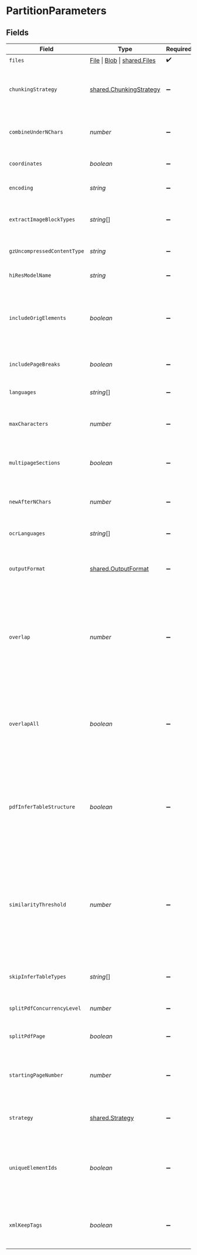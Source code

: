 # PartitionParameters


## Fields

| Field                                                                                                                                                                                                                                                                                                                | Type                                                                                                                                                                                                                                                                                                                 | Required                                                                                                                                                                                                                                                                                                             | Description                                                                                                                                                                                                                                                                                                          | Example                                                                                                                                                                                                                                                                                                              |
| -------------------------------------------------------------------------------------------------------------------------------------------------------------------------------------------------------------------------------------------------------------------------------------------------------------------- | -------------------------------------------------------------------------------------------------------------------------------------------------------------------------------------------------------------------------------------------------------------------------------------------------------------------- | -------------------------------------------------------------------------------------------------------------------------------------------------------------------------------------------------------------------------------------------------------------------------------------------------------------------- | -------------------------------------------------------------------------------------------------------------------------------------------------------------------------------------------------------------------------------------------------------------------------------------------------------------------- | -------------------------------------------------------------------------------------------------------------------------------------------------------------------------------------------------------------------------------------------------------------------------------------------------------------------- |
| `files`                                                                                                                                                                                                                                                                                                              | [File](https://developer.mozilla.org/en-US/docs/Web/API/File) \| [Blob](https://developer.mozilla.org/en-US/docs/Web/API/Blob) \| [shared.Files](../../../sdk/models/shared/files.md)                                                                                                                                | :heavy_check_mark:                                                                                                                                                                                                                                                                                                   | The file to extract                                                                                                                                                                                                                                                                                                  |                                                                                                                                                                                                                                                                                                                      |
| `chunkingStrategy`                                                                                                                                                                                                                                                                                                   | [shared.ChunkingStrategy](../../../sdk/models/shared/chunkingstrategy.md)                                                                                                                                                                                                                                            | :heavy_minus_sign:                                                                                                                                                                                                                                                                                                   | Use one of the supported strategies to chunk the returned elements. Currently supports: 'basic', 'by_page', 'by_similarity', or 'by_title'                                                                                                                                                                           |                                                                                                                                                                                                                                                                                                                      |
| `combineUnderNChars`                                                                                                                                                                                                                                                                                                 | *number*                                                                                                                                                                                                                                                                                                             | :heavy_minus_sign:                                                                                                                                                                                                                                                                                                   | If chunking strategy is set, combine elements until a section reaches a length of n chars. Default: 500                                                                                                                                                                                                              |                                                                                                                                                                                                                                                                                                                      |
| `coordinates`                                                                                                                                                                                                                                                                                                        | *boolean*                                                                                                                                                                                                                                                                                                            | :heavy_minus_sign:                                                                                                                                                                                                                                                                                                   | If true, return coordinates for each element. Default: false                                                                                                                                                                                                                                                         |                                                                                                                                                                                                                                                                                                                      |
| `encoding`                                                                                                                                                                                                                                                                                                           | *string*                                                                                                                                                                                                                                                                                                             | :heavy_minus_sign:                                                                                                                                                                                                                                                                                                   | The encoding method used to decode the text input. Default: utf-8                                                                                                                                                                                                                                                    |                                                                                                                                                                                                                                                                                                                      |
| `extractImageBlockTypes`                                                                                                                                                                                                                                                                                             | *string*[]                                                                                                                                                                                                                                                                                                           | :heavy_minus_sign:                                                                                                                                                                                                                                                                                                   | The types of elements to extract, for use in extracting image blocks as base64 encoded data stored in metadata fields                                                                                                                                                                                                |                                                                                                                                                                                                                                                                                                                      |
| `gzUncompressedContentType`                                                                                                                                                                                                                                                                                          | *string*                                                                                                                                                                                                                                                                                                             | :heavy_minus_sign:                                                                                                                                                                                                                                                                                                   | If file is gzipped, use this content type after unzipping                                                                                                                                                                                                                                                            |                                                                                                                                                                                                                                                                                                                      |
| `hiResModelName`                                                                                                                                                                                                                                                                                                     | *string*                                                                                                                                                                                                                                                                                                             | :heavy_minus_sign:                                                                                                                                                                                                                                                                                                   | The name of the inference model used when strategy is hi_res                                                                                                                                                                                                                                                         |                                                                                                                                                                                                                                                                                                                      |
| `includeOrigElements`                                                                                                                                                                                                                                                                                                | *boolean*                                                                                                                                                                                                                                                                                                            | :heavy_minus_sign:                                                                                                                                                                                                                                                                                                   | When a chunking strategy is specified, each returned chunk will include the elements consolidated to form that chunk as `.metadata.orig_elements`. Default: true.                                                                                                                                                    |                                                                                                                                                                                                                                                                                                                      |
| `includePageBreaks`                                                                                                                                                                                                                                                                                                  | *boolean*                                                                                                                                                                                                                                                                                                            | :heavy_minus_sign:                                                                                                                                                                                                                                                                                                   | If True, the output will include page breaks if the filetype supports it. Default: false                                                                                                                                                                                                                             |                                                                                                                                                                                                                                                                                                                      |
| `languages`                                                                                                                                                                                                                                                                                                          | *string*[]                                                                                                                                                                                                                                                                                                           | :heavy_minus_sign:                                                                                                                                                                                                                                                                                                   | The languages present in the document, for use in partitioning and/or OCR                                                                                                                                                                                                                                            |                                                                                                                                                                                                                                                                                                                      |
| `maxCharacters`                                                                                                                                                                                                                                                                                                      | *number*                                                                                                                                                                                                                                                                                                             | :heavy_minus_sign:                                                                                                                                                                                                                                                                                                   | If chunking strategy is set, cut off new sections after reaching a length of n chars (hard max). Default: 500                                                                                                                                                                                                        |                                                                                                                                                                                                                                                                                                                      |
| `multipageSections`                                                                                                                                                                                                                                                                                                  | *boolean*                                                                                                                                                                                                                                                                                                            | :heavy_minus_sign:                                                                                                                                                                                                                                                                                                   | If chunking strategy is set, determines if sections can span multiple sections. Default: true                                                                                                                                                                                                                        |                                                                                                                                                                                                                                                                                                                      |
| `newAfterNChars`                                                                                                                                                                                                                                                                                                     | *number*                                                                                                                                                                                                                                                                                                             | :heavy_minus_sign:                                                                                                                                                                                                                                                                                                   | If chunking strategy is set, cut off new sections after reaching a length of n chars (soft max). Default: 1500                                                                                                                                                                                                       |                                                                                                                                                                                                                                                                                                                      |
| `ocrLanguages`                                                                                                                                                                                                                                                                                                       | *string*[]                                                                                                                                                                                                                                                                                                           | :heavy_minus_sign:                                                                                                                                                                                                                                                                                                   | The languages present in the document, for use in partitioning and/or OCR                                                                                                                                                                                                                                            |                                                                                                                                                                                                                                                                                                                      |
| `outputFormat`                                                                                                                                                                                                                                                                                                       | [shared.OutputFormat](../../../sdk/models/shared/outputformat.md)                                                                                                                                                                                                                                                    | :heavy_minus_sign:                                                                                                                                                                                                                                                                                                   | The format of the response. Supported formats are application/json and text/csv. Default: application/json.                                                                                                                                                                                                          |                                                                                                                                                                                                                                                                                                                      |
| `overlap`                                                                                                                                                                                                                                                                                                            | *number*                                                                                                                                                                                                                                                                                                             | :heavy_minus_sign:                                                                                                                                                                                                                                                                                                   | Specifies the length of a string ('tail') to be drawn from each chunk and prefixed to the next chunk as a context-preserving mechanism. By default, this only applies to split-chunks where an oversized element is divided into multiple chunks by text-splitting. Default: 0                                       |                                                                                                                                                                                                                                                                                                                      |
| `overlapAll`                                                                                                                                                                                                                                                                                                         | *boolean*                                                                                                                                                                                                                                                                                                            | :heavy_minus_sign:                                                                                                                                                                                                                                                                                                   | When `True`, apply overlap between 'normal' chunks formed from whole elements and not subject to text-splitting. Use this with caution as it entails a certain level of 'pollution' of otherwise clean semantic chunk boundaries. Default: False                                                                     |                                                                                                                                                                                                                                                                                                                      |
| `pdfInferTableStructure`                                                                                                                                                                                                                                                                                             | *boolean*                                                                                                                                                                                                                                                                                                            | :heavy_minus_sign:                                                                                                                                                                                                                                                                                                   | Deprecated! Use skip_infer_table_types to opt out of table extraction for any file type. If False and strategy=hi_res, no Table Elements will be extracted from pdf files regardless of skip_infer_table_types contents.                                                                                             |                                                                                                                                                                                                                                                                                                                      |
| `similarityThreshold`                                                                                                                                                                                                                                                                                                | *number*                                                                                                                                                                                                                                                                                                             | :heavy_minus_sign:                                                                                                                                                                                                                                                                                                   | A value between 0.0 and 1.0 describing the minimum similarity two elements must have to be included in the same chunk. Note that similar elements may be separated to meet chunk-size criteria; this value can only guarantees that two elements with similarity below the threshold will appear in separate chunks. |                                                                                                                                                                                                                                                                                                                      |
| `skipInferTableTypes`                                                                                                                                                                                                                                                                                                | *string*[]                                                                                                                                                                                                                                                                                                           | :heavy_minus_sign:                                                                                                                                                                                                                                                                                                   | The document types that you want to skip table extraction with. Default: []                                                                                                                                                                                                                                          |                                                                                                                                                                                                                                                                                                                      |
| `splitPdfConcurrencyLevel`                                                                                                                                                                                                                                                                                           | *number*                                                                                                                                                                                                                                                                                                             | :heavy_minus_sign:                                                                                                                                                                                                                                                                                                   | Number of maximum concurrent requests made when splitting PDF. Ignored on backend.                                                                                                                                                                                                                                   |                                                                                                                                                                                                                                                                                                                      |
| `splitPdfPage`                                                                                                                                                                                                                                                                                                       | *boolean*                                                                                                                                                                                                                                                                                                            | :heavy_minus_sign:                                                                                                                                                                                                                                                                                                   | Should the pdf file be split at client. Ignored on backend.                                                                                                                                                                                                                                                          |                                                                                                                                                                                                                                                                                                                      |
| `startingPageNumber`                                                                                                                                                                                                                                                                                                 | *number*                                                                                                                                                                                                                                                                                                             | :heavy_minus_sign:                                                                                                                                                                                                                                                                                                   | When PDF is split into pages before sending it into the API, providing this information will allow the page number to be assigned correctly. Introduced in 1.0.27.                                                                                                                                                   |                                                                                                                                                                                                                                                                                                                      |
| `strategy`                                                                                                                                                                                                                                                                                                           | [shared.Strategy](../../../sdk/models/shared/strategy.md)                                                                                                                                                                                                                                                            | :heavy_minus_sign:                                                                                                                                                                                                                                                                                                   | The strategy to use for partitioning PDF/image. Options are fast, hi_res, auto. Default: auto                                                                                                                                                                                                                        | auto                                                                                                                                                                                                                                                                                                                 |
| `uniqueElementIds`                                                                                                                                                                                                                                                                                                   | *boolean*                                                                                                                                                                                                                                                                                                            | :heavy_minus_sign:                                                                                                                                                                                                                                                                                                   | When `True`, assign UUIDs to element IDs, which guarantees their uniqueness (useful when using them as primary keys in database). Otherwise a SHA-256 of element text is used. Default: False                                                                                                                        |                                                                                                                                                                                                                                                                                                                      |
| `xmlKeepTags`                                                                                                                                                                                                                                                                                                        | *boolean*                                                                                                                                                                                                                                                                                                            | :heavy_minus_sign:                                                                                                                                                                                                                                                                                                   | If True, will retain the XML tags in the output. Otherwise it will simply extract the text from within the tags. Only applies to partition_xml.                                                                                                                                                                      |                                                                                                                                                                                                                                                                                                                      |